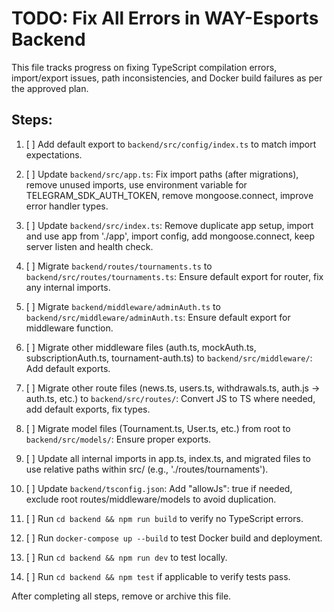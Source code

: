 # TODO: Fix All Errors in WAY-Esports Backend

This file tracks progress on fixing TypeScript compilation errors, import/export issues, path inconsistencies, and Docker build failures as per the approved plan.

## Steps:

1. [ ] Add default export to `backend/src/config/index.ts` to match import expectations.

2. [ ] Update `backend/src/app.ts`: Fix import paths (after migrations), remove unused imports, use environment variable for TELEGRAM_SDK_AUTH_TOKEN, remove mongoose.connect, improve error handler types.

3. [ ] Update `backend/src/index.ts`: Remove duplicate app setup, import and use app from './app', import config, add mongoose.connect, keep server listen and health check.

4. [ ] Migrate `backend/routes/tournaments.ts` to `backend/src/routes/tournaments.ts`: Ensure default export for router, fix any internal imports.

5. [ ] Migrate `backend/middleware/adminAuth.ts` to `backend/src/middleware/adminAuth.ts`: Ensure default export for middleware function.

6. [ ] Migrate other middleware files (auth.ts, mockAuth.ts, subscriptionAuth.ts, tournament-auth.ts) to `backend/src/middleware/`: Add default exports.

7. [ ] Migrate other route files (news.ts, users.ts, withdrawals.ts, auth.js -> auth.ts, etc.) to `backend/src/routes/`: Convert JS to TS where needed, add default exports, fix types.

8. [ ] Migrate model files (Tournament.ts, User.ts, etc.) from root to `backend/src/models/`: Ensure proper exports.

9. [ ] Update all internal imports in app.ts, index.ts, and migrated files to use relative paths within src/ (e.g., './routes/tournaments').

10. [ ] Update `backend/tsconfig.json`: Add "allowJs": true if needed, exclude root routes/middleware/models to avoid duplication.

11. [ ] Run `cd backend && npm run build` to verify no TypeScript errors.

12. [ ] Run `docker-compose up --build` to test Docker build and deployment.

13. [ ] Run `cd backend && npm run dev` to test locally.

14. [ ] Run `cd backend && npm test` if applicable to verify tests pass.

After completing all steps, remove or archive this file.
